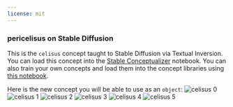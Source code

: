 ```yaml
---
license: mit
---
```

### pericelisus on Stable Diffusion
This is the `celisus` concept taught to Stable Diffusion via Textual Inversion. You can load this concept into the [Stable Conceptualizer](https://colab.research.google.com/github/huggingface/notebooks/blob/main/diffusers/stable_conceptualizer_inference.ipynb) notebook. You can also train your own concepts and load them into the concept libraries using [this notebook](https://colab.research.google.com/github/huggingface/notebooks/blob/main/diffusers/sd_textual_inversion_training.ipynb).

Here is the new concept you will be able to use as an `object`:
![celisus 0](https://huggingface.co/sd-concepts-library/pericelisus/resolve/main/concept_images/1.png)
![celisus 1](https://huggingface.co/sd-concepts-library/pericelisus/resolve/main/concept_images/3.jpeg)
![celisus 2](https://huggingface.co/sd-concepts-library/pericelisus/resolve/main/concept_images/3.png)
![celisus 3](https://huggingface.co/sd-concepts-library/pericelisus/resolve/main/concept_images/1.jpeg)
![celisus 4](https://huggingface.co/sd-concepts-library/pericelisus/resolve/main/concept_images/2.png)
![celisus 5](https://huggingface.co/sd-concepts-library/pericelisus/resolve/main/concept_images/2.jpeg)

